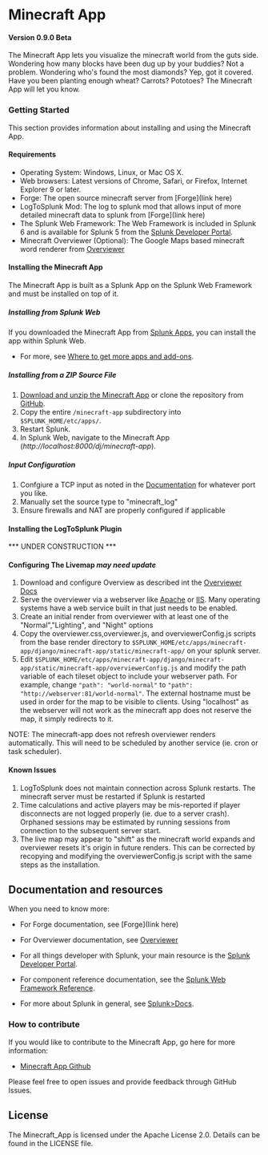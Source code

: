 # Minecraft App

#### Version 0.9.0 Beta

The Minecraft App lets you visualize the minecraft world from the guts side. Wondering how many blocks have been dug up by your buddies? Not a problem. Wondering who's found the most diamonds? Yep, got it covered. Have you been planting enough wheat? Carrots? Pototoes? The Minecraft App will let you know.

### Getting Started
This section provides information about installing and using the Minecraft App.

#### Requirements

* Operating System: Windows, Linux, or Mac OS X.
* Web browsers: Latest versions of Chrome, Safari, or Firefox, Internet Explorer 9 or later.
* Forge: The open source minecraft server from [Forge](link here)
* LogToSplunk Mod: The log to splunk mod that allows input of more detailed minecraft data to splunk from [Forge](link here)
* The Splunk Web Framework: The Web Framework is included in Splunk 6 and is available for Splunk 5 from the
[Splunk Developer Portal](http://dev.splunk.com/view/webframework-standalone/SP-CAAAEMA).
* Minecraft Overviewer (Optional): The Google Maps based minecraft word renderer from [Overviewer](http://overviewer.org)

#### Installing the Minecraft App
The Minecraft App is built as a Splunk App on the Splunk Web Framework and must be installed on top of it.

##### Installing from Splunk Web
If you downloaded the Minecraft App from [Splunk Apps](http://apps.splunk.com), you can install the app within Splunk Web.

* For more, see [Where to get more apps and add-ons](http://docs.splunk.com/Documentation/Splunk/latest/Admin/Wheretogetmoreapps).

##### Installing from a ZIP Source File

1. [Download and unzip the Minecraft App](https://github.com/splunk/minecraft-app/archive/develop.zip)
or clone the repository from [GitHub](https://github.com/splunk/minecraft-app.git).
2. Copy the entire `/minecraft-app` subdirectory into `$SPLUNK_HOME/etc/apps/`.
3. Restart Splunk.
4. In Splunk Web, navigate to the Minecraft App (*http://localhost:8000/dj/minecraft-app*).

##### Input Configuration

1. Confgiure a TCP input as noted in the [Documentation](http://docs.splunk.com/Documentation/Splunk/6.0/Data/Monitornetworkports) for whatever port you like.
2. Manually set the source type to "minecraft_log"
3. Ensure firewalls and NAT are properly configured if applicable


#### Installing the LogToSplunk Plugin

*** UNDER CONSTRUCTION ***

#### Configuring The Livemap ***may need update***

1. Download and configure Overview as described int the [Overviewer Docs](http://docs.overviewer.org/en/latest/)
2. Serve the overviewer via a webserver like [Apache](http://httpd.apache.org) or [IIS](http://www.iis.net). Many operating systems have a web service built in that just needs to be enabled.
3. Create an initial render from overviewer with at least one of the "Normal","Lighting", and "Night" options
4. Copy the overviewer.css,overviewer.js, and overviewerConfig.js scripts from the base render directory to `$SPLUNK_HOME/etc/apps/minecraft-app/django/minecraft-app/static/minecraft-app/` on your splunk server.
5. Edit `$SPLUNK_HOME/etc/apps/minecraft-app/django/minecraft-app/static/minecraft-app/overviewerConfig.js` and modify the path variable of each tileset object to include your webserver path. For example, change `"path": "world-normal"` to `"path": "http://webserver:81/world-normal"`. The external hostname must be used in order for the map to be visible to clients. Using "localhost" as the webserver will not work as the minecraft app does not reserve the map, it simply redirects to it.

NOTE: The minecraft-app does not refresh overviewer renders automatically. This will need to be scheduled by another service (ie. cron or task scheduler).


#### Known Issues

1) LogToSplunk does not maintain connection across Splunk restarts. The minecraft server must be restarted if Splunk is restarted
2) Time calculations and active players may be mis-reported if player disconnects are not logged properly (ie. due to a server crash). Orphaned sessions may be estimated by running sessions from connection to the subsequent server start.
3) The live map may appear to "shift" as the minecraft world expands and overviewer resets it's origin in future renders. This can be corrected by recopying and modifying the overviewerConfig.js script with the same steps as the installation.



## Documentation and resources

When you need to know more:

* For Forge documentation, see [Forge](link here)

* For Overviewer documentation, see [Overviewer](http://overviewer.org)

* For all things developer with Splunk, your main resource is the [Splunk Developer Portal](http://dev.splunk.com).

* For component reference documentation, see the [Splunk Web Framework Reference](http://docs.splunk.com/Documentation/WebFramework).

* For more about Splunk in general, see [Splunk>Docs](http://docs.splunk.com/Documentation/Splunk).


### How to contribute

If you would like to contribute to the Minecraft App, go here for more information:

* [Minecraft App Github](https://github.com/splunk/minecraft-app)

Please feel free to open issues and provide feedback through GitHub Issues.

## License
The Minecraft_App is licensed under the Apache License 2.0. Details can be found in the LICENSE file.



